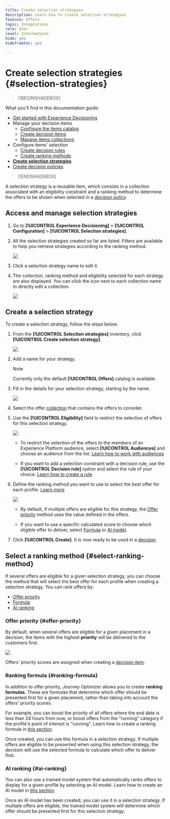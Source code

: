 ```yaml
---
title: Create selection strategies
description: Learn how to create selection strategies
feature: Offers
topic: Integrations
role: User
level: Intermediate
hide: yes
hidefromtoc: yes

---
```

# Create selection strategies {#selection-strategies}

>[!BEGINSHADEBOX]

What you'll find in this documentation guide:

* [Get started with Experience Decisioning](gs-experience-decisioning.md)
* Manage your decision items
    * [Configure the items catalog](catalogs.md)
    * [Create decision items](items.md)
    * [Manage items collections](collections.md)
* Configure items' selection
    * [Create decision rules](rules.md)
    * [Create ranking methods](ranking.md)
* **[Create selection strategies](selection-strategies.md)**
* [Create decision policies](create-decision.md)

>[!ENDSHADEBOX]

A selection strategy is a reusable item, which consists in a collection associated with an eligibility constraint and a ranking method to determine the offers to be shown when selected in a [decision policy](create-decision.md).

## Access and manage selection strategies

1. Go to **[!UICONTROL Experience Decisioning]** > **[!UICONTROL Configuration]** > **[!UICONTROL Selection strategies]**.

1. All the selection strategies created so far are listed. Filters are available to help you retrieve strategies according to the ranking method.

    ![](assets/strategy-list-filters.png)

1. Click a selection strategy name to edit it.

1. The collection, ranking method and eligibility selected for each strategy are also displayed. You can click the icon next to each collection name to directly edit a collection.

    ![](assets/strategy-list-edit-collection.png)

## Create a selection strategy

To create a selection strategy, follow the steps below.

1. From the **[!UICONTROL Selection strategies]** inventory, click **[!UICONTROL Create selection strategy]**.

    ![](assets/strategy-create-button.png)

1. Add a name for your strategy.

    >[!NOTE]
    >
    >Currently only the default **[!UICONTROL Offers]** catalog is available.

1. Fill in the details for your selection strategy, starting by the name.

    ![](assets/strategy-create-screen.png)

1. Select the offer [collection](collections.md) that contains the offers to consider.

1. Use the **[!UICONTROL Eligibility]** field to restrict the selection of offers for this selection strategy.

    ![](assets/strategy-create-eligibility.png)

    * To restrict the selection of the offers to the members of an Experience Platform audience, select **[!UICONTROL Audiences]** and choose an audience from the list. [Learn how to work with audiences](../audience/about-audiences.md)

    * If you want to add a selection constraint with a decision rule, use the **[!UICONTROL Decision rule]** option and select the rule of your choice. [Learn how to create a rule](rules.md)

1. Define the ranking method you want to use to select the best offer for each profile. [Learn more](#select-ranking-method)

    ![](assets/strategy-create-ranking.png)

    * By default, if multiple offers are eligible for this strategy, the [Offer priority](#offer-priority) method uses the value defined in the offers.

    * If you want to use a specific calculated score to choose which eligible offer to deliver, select [Formula](#ranking-formula) or [AI model](#ai-ranking).

1. Click **[!UICONTROL Create]**. It is now ready to be used in a [decision](create-decision.md)

## Select a ranking method {#select-ranking-method}

If several offers are eligible for a given selection strategy, you can choose the method that will select the best offer for each profile when creating a selection strategy. You can rank offers by:

* [Offer priority](#offer-priority)
* [Formula](#ranking-formula)
* [AI ranking](#ai-ranking)

### Offer priority {#offer-priority}

By default, when several offers are eligible for a given placement in a decision, the items with the highest **priority** will be delivered to the customers first.

![](assets/item-priority.png)

Offers' priority scores are assigned when creating a [decision item](items.md).

### Ranking formula {#ranking-formula}

In addition to offer priority, Journey Optimizer allows you to create **ranking formulas**. These are formulas that determine which offer should be presented first for a given placement, rather than taking into account the offers' priority scores.

For example, you can boost the priority of all offers where the end date is less than 24 hours from now, or boost offers from the "running" category if the profile's point of interest is "running". Learn how to create a ranking formula in [this section](ranking.md).

Once created, you can use this formula in a selection strategy. If multiple offers are eligible to be presented when using this selection strategy, the decision will use the selected formula to calculate which offer to deliver first.

### AI ranking {#ai-ranking}

You can also use a trained model system that automatically ranks offers to display for a given profile by selecting an AI model. Learn how to create an AI model in [this section](ranking.md).

Once an AI model has been created, you can use it in a selection strategy. If multiple offers are eligible, the trained model system will determine which offer should be presented first for this selection strategy.

